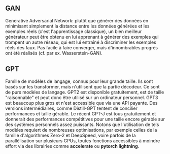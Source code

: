 ## GAN

Generative Adversarial Network: plutôt que générer des données
en minimisant simplement la distance entre les données générées
et les exemples réels (c'est l'apprentissage classique), un bien
meilleur générateur peut être obtenu en lui apprenant à générer
des exemples qui trompent un autre réseau, qui est lui entraîné
à discriminer les exemples réels des faux.
Pas facile à faire converger, mais d'innombrables progrès ont
été réalisés (cf. par ex. Wasserstein-GAN).

## GPT

Famille de modèles de langage, connus pour leur grande taille.
Ils sont basés sur les transformer, mais n'utilisent que la
partie décodeur. Ce sont de purs modèles de langage.
GPT2 est disponible gratuitement, est de taille "raisonnable"
et peut donc être utilisé sur un ordinateur personnel.
GPT3 est beaucoup plus gros et n'est accessible que via une API payante.
Des versions intermédiaires, comme Distill-GPT tentent de concilier
performances et taille gérable.
Le récent GPT-J est tous gratuitement et donnerait
des performances compétitives pour une taille encore gérable sur
des systèmes personnels assez puissants.
Notons que l'utilisation de tels modèles requiert de nombreuses
optimisations, par exemple celles de la famille d'algorithmes Zero-2 et DeepSpeed,
voire parfois de la parallélisation sur plusieurs GPUs,
toutes fonctions accessibles à moindre effort via des librairies comme
**accelerate** ou **pytorch lightning**.

